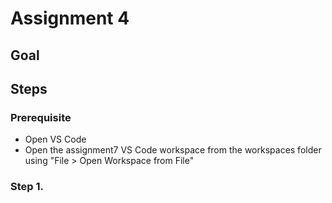 # Assignment 4

## Goal


## Steps

### Prerequisite

- Open VS Code
- Open the assignment7 VS Code workspace from the workspaces folder using "File > Open Workspace from File"

### Step 1.
